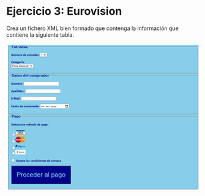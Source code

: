 # Ejercicio 3: Eurovision

Crea un fichero XML bien formado que contenga la información que contiene la siguiente tabla.

<img src="Ejercicio_3\Ejercicio_2_Venta_de_entradas.png" alt="Imagen del ej"/>

